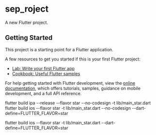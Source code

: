 # sep_roject

A new Flutter project.

## Getting Started

This project is a starting point for a Flutter application.

A few resources to get you started if this is your first Flutter project:

- [Lab: Write your first Flutter app](https://docs.flutter.dev/get-started/codelab)
- [Cookbook: Useful Flutter samples](https://docs.flutter.dev/cookbook)

For help getting started with Flutter development, view the
[online documentation](https://docs.flutter.dev/), which offers tutorials,
samples, guidance on mobile development, and a full API reference.


flutter build ipa --release --flavor star --no-codesign -t lib/main_star.dart 
flutter build ios --flavor star -t lib/main_star.dart --no-codesign --dart-define=FLUTTER_FLAVOR=star

flutter build ios --flavor star -t lib/main_star.dart --dart-define=FLUTTER_FLAVOR=star
